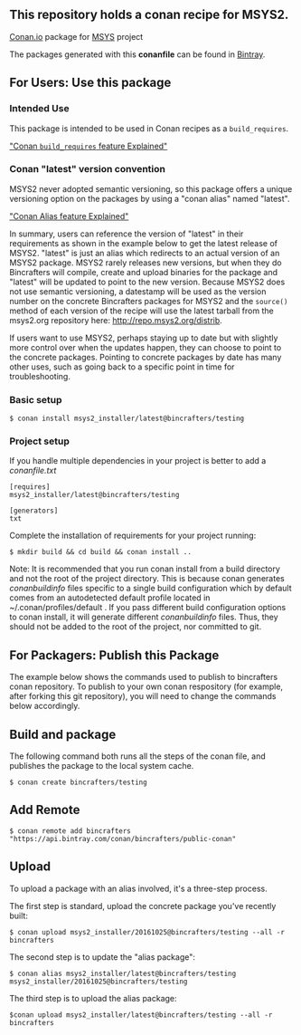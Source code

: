 ## This repository holds a conan recipe for MSYS2.

[Conan.io](https://conan.io) package for [MSYS](http://www.msys2.org) project

The packages generated with this **conanfile** can be found in [Bintray](https://bintray.com/bincrafters/public-conan/msys2_installer%3Abincrafters).

## For Users: Use this package

### Intended Use

This package is intended to be used in Conan recipes as a `build_requires`.  

["Conan `build_requires` feature Explained"](http://conanio.readthedocs.io/en/latest/reference/conanfile/attributes.html#build-requires)

### Conan "latest" version convention

MSYS2 never adopted semantic versioning, so this package offers a unique versioning option on the packages by using a "conan alias" named "latest". 

["Conan Alias feature Explained"](http://conanio.readthedocs.io/en/latest/reference/commands/alias.html?highlight=conan%20alias)

In summary, users can reference the version of "latest" in their requirements as shown in the example below to get the latest release of MSYS2.  "latest" is just an alias which redirects to an actual version of an MSYS2 package. MSYS2 rarely releases new versions, but when they do Bincrafters will compile, create and upload binaries for the package and "latest" will be updated to point to the new version.  Because MSYS2 does not use semantic versioning, a datestamp will be used as the version number on the concrete Bincrafters packages for MSYS2 and the `source()` method of each version of the recipe will use the latest tarball from the msys2.org repository here:  http://repo.msys2.org/distrib. 

If users want to use MSYS2, perhaps staying up to date but with slightly more control over when the updates happen, they can choose to point to the concrete packages. Pointing to concrete packages by date has many other uses, such as going back to a specific point in time for troubleshooting. 

### Basic setup

    $ conan install msys2_installer/latest@bincrafters/testing

### Project setup

If you handle multiple dependencies in your project is better to add a *conanfile.txt*

    [requires]
    msys2_installer/latest@bincrafters/testing

    [generators]
    txt

Complete the installation of requirements for your project running:

    $ mkdir build && cd build && conan install ..
	
Note: It is recommended that you run conan install from a build directory and not the root of the project directory.  This is because conan generates *conanbuildinfo* files specific to a single build configuration which by default comes from an autodetected default profile located in ~/.conan/profiles/default .  If you pass different build configuration options to conan install, it will generate different *conanbuildinfo* files.  Thus, they should not be added to the root of the project, nor committed to git. 

## For Packagers: Publish this Package

The example below shows the commands used to publish to bincrafters conan repository. To publish to your own conan respository (for example, after forking this git repository), you will need to change the commands below accordingly. 

## Build and package 

The following command both runs all the steps of the conan file, and publishes the package to the local system cache.  

    $ conan create bincrafters/testing
	
## Add Remote

	$ conan remote add bincrafters "https://api.bintray.com/conan/bincrafters/public-conan"

## Upload
	
To upload a package with an alias involved, it's a three-step process. 

The first step is standard, upload the concrete package you've recently built:

    $ conan upload msys2_installer/20161025@bincrafters/testing --all -r bincrafters

The second step is to update the "alias package": 

	$ conan alias msys2_installer/latest@bincrafters/testing msys2_installer/20161025@bincrafters/testing

The third step is to upload the alias package:

	$conan upload msys2_installer/latest@bincrafters/testing --all -r bincrafters
	

